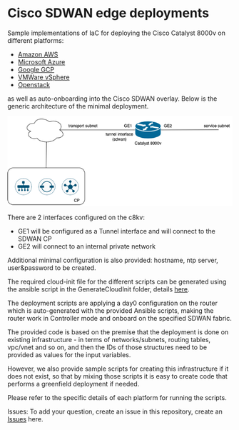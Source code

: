 # Cisco SDWAN edge deployments

Sample implementations of IaC for deploying the Cisco Catalyst 8000v on different platforms:

- [Amazon AWS](Catalyst8000v/aws/)
- [Microsoft Azure](Catalyst8000v/azure/)
- [Google GCP](Catalyst8000v/gcp/)
- [VMWare vSphere](Catalyst8000v/vmware/)
- [Openstack](Catalyst8000v/openstack/)

as well as auto-onboarding into the Cisco SDWAN overlay.
Below is the generic architecture of the minimal deployment.

![C8KV Deployment](cedge_deployment.png)

There are 2 interfaces configured on the c8kv:

- GE1 will be configured as a Tunnel interface and will connect to the SDWAN CP
- GE2 will connect to an internal private network

Additional minimal configuration is also provided: hostname, ntp server, user&password to be created.

The required cloud-init file for the different scripts can be generated using the ansible script in the GenerateCloudInit folder, details [here](GenerateCloudInit/).

The deployment scripts are applying a day0 configuration on the router which is auto-generated with the provided Ansible scripts, making the router work in Controller mode and onboard on the specified SDWAN fabric.

The provided code is based on the premise that the deployment is done on existing infrastructure - in terms of networks/subnets, routing tables, vpc/vnet and so on, and then the IDs of those structures need to be provided as values for the input variables.

However, we also provide sample scripts for creating this infrastructure if it does not exist, so that by mixing those scripts it is easy to create code that performs a greenfield deployment if needed.

Please refer to the specific details of each platform for running the scripts.

Issues: To add your question, create an issue in this repository, create an [Issues](https://github.com/CiscoDevNet/sdwan-edge/issues) here.

